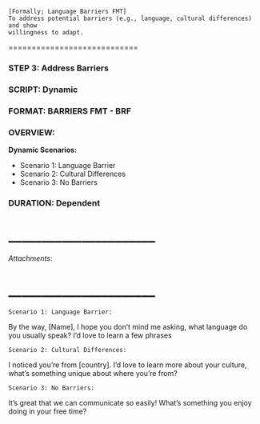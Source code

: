 ```
[Formally; Language Barriers FMT]
To address potential barriers (e.g., language, cultural differences) and show
willingness to adapt.
```
============================
### **STEP 3:** Address Barriers
### **SCRIPT: Dynamic** 
### **FORMAT: BARRIERS** FMT - BRF
### **OVERVIEW:**  
**Dynamic Scenarios:**
- Scenario 1: Language Barrier
- Scenario 2: Cultural Differences
- Scenario 3: No Barriers
### DURATION: Dependent
# ______________________
*Attachments*: 

# ______________________


```
Scenario 1: Language Barrier:
```
By the way, [Name], I hope you don’t mind me asking, what language do you usually speak?
I’d love to learn a few phrases



```
Scenario 2: Cultural Differences:
```
I noticed you’re from [country]. I’d love to learn more about your culture, what’s something
unique about where you’re from? 



```
Scenario 3: No Barriers:
```
It’s great that we can communicate so easily! What’s something you enjoy doing in your free time?